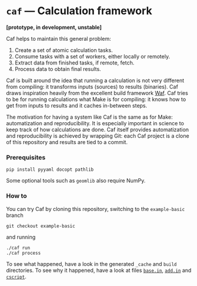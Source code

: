 # `caf` — Calculation framework

**[prototype, in development, unstable]**

Caf helps to maintain this general problem:

1. Create a set of atomic calculation tasks.
1. Consume tasks with a set of workers, either locally or remotely.
1. Extract data from finished tasks, if remote, fetch.
1. Process data to obtain final results.

Caf is built around the idea that running a calculation is not very different from compiling: it transforms inputs (sources) to results (binaries). Caf draws inspiration heavily from the excellent build framework [Waf](http://waf.io). Caf tries to be for running calculations what Make is for compiling: it knows how to get from inputs to results and it caches in-between steps.

The motivation for having a system like Caf is the same as for Make: automatization and reproducibility. It is especially important in science to keep track of how calculations are done. Caf itself provides automatization and reproducibility is achieved by wrapping Git: each Caf project is a clone of this repository and results are tied to a commit.

### Prerequisites

	pip install pyyaml docopt pathlib

Some optional tools such as `geomlib` also require NumPy.

### How to

You can try Caf by cloning this repository, switching to the `example-basic` branch

	git checkout example-basic

and running

	./caf run
	./caf process

To see what happened, have a look in the generated `_cache` and `build` directories. To see why it happened, have a look at files [`base.in`](https://github.com/azag0/caf/blob/example-basic/base.in), [`add.in`](https://github.com/azag0/caf/blob/example-basic/add.in) and [`cscript`](https://github.com/azag0/caf/blob/example-basic/cscript).


